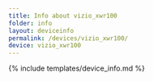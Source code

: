 ```yaml
---
title: Info about vizio_xwr100
folder: info
layout: deviceinfo
permalink: /devices/vizio_xwr100/
device: vizio_xwr100
---
```

{% include templates/device_info.md %}
